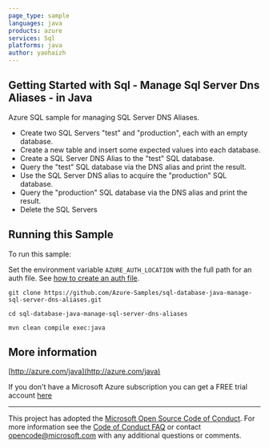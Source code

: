 ```yaml
---
page_type: sample
languages: java
products: azure
services: Sql
platforms: java
author: yaohaizh
---
```


## Getting Started with Sql - Manage Sql Server Dns Aliases - in Java ##


  Azure SQL sample for managing SQL Server DNS Aliases.
   - Create two SQL Servers "test" and "production", each with an empty database.
   - Create a new table and insert some expected values into each database.
   - Create a SQL Server DNS Alias to the "test" SQL database.
   - Query the "test" SQL database via the DNS alias and print the result.
   - Use the SQL Server DNS alias to acquire the "production" SQL database.
   - Query the "production" SQL database via the DNS alias and print the result.
   - Delete the SQL Servers
 

## Running this Sample ##

To run this sample:

Set the environment variable `AZURE_AUTH_LOCATION` with the full path for an auth file. See [how to create an auth file](https://github.com/Azure/azure-libraries-for-java/blob/master/AUTH.md).

    git clone https://github.com/Azure-Samples/sql-database-java-manage-sql-server-dns-aliases.git

    cd sql-database-java-manage-sql-server-dns-aliases

    mvn clean compile exec:java

## More information ##

[http://azure.com/java](http://azure.com/java)

If you don't have a Microsoft Azure subscription you can get a FREE trial account [here](http://go.microsoft.com/fwlink/?LinkId=330212)

---

This project has adopted the [Microsoft Open Source Code of Conduct](https://opensource.microsoft.com/codeofconduct/). For more information see the [Code of Conduct FAQ](https://opensource.microsoft.com/codeofconduct/faq/) or contact [opencode@microsoft.com](mailto:opencode@microsoft.com) with any additional questions or comments.